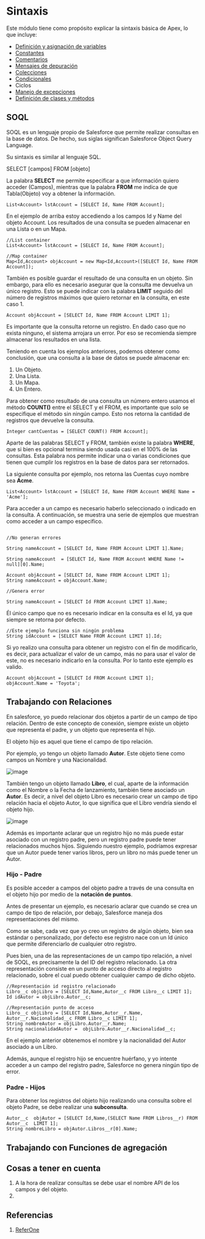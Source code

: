 # Sintaxis

Este módulo tiene como propósito explicar la sintaxis básica de Apex, lo que incluye:

- [Definición y asignación de variables](https://github.com/XSawdarkX/Curiosidades-Apex/edit/main/Sintaxis_Variables.md) 
- [Constantes](https://github.com/XSawdarkX/Curiosidades-Apex/blob/main/Sintaxis_Constantes.md)
- [Comentarios](https://github.com/XSawdarkX/Curiosidades-Apex/blob/main/Sintaxis_Constantes.md)
- [Mensajes de depuración](https://github.com/XSawdarkX/Curiosidades-Apex/blob/main/Sintaxis_Constantes.md)
- [Colecciones](https://github.com/XSawdarkX/Curiosidades-Apex/blob/main/Sintaxis_Colecciones.md)
- [Condicionales](https://github.com/XSawdarkX/Curiosidades-Apex/blob/main/Sintaxis_Condicionales.md)
- Ciclos
- [Manejo de excepciones](https://github.com/XSawdarkX/Curiosidades-Apex/blob/main/Sintaxis_Excepciones.md)
- [Definición de clases y métodos](https://github.com/XSawdarkX/Curiosidades-Apex/blob/main/Sintaxis_ClasesMetodos.md)

## SOQL

SOQL es un lenguaje propio de Salesforce que permite realizar consultas en la base de datos. De hecho, sus siglas significan Salesforce Object Query Language.

Su sintaxis es similar al lenguaje SQL.

SELECT [campos] FROM [objeto] 

La palabra **SELECT** me permite especificar a que información quiero acceder (Campos), mientras que la palabra **FROM** me indica de que Tabla(Objeto) voy a obtener la información. 

```Apex
List<Account> lstAccount = [SELECT Id, Name FROM Account];
``` 
En el ejemplo de arriba estoy accediendo a los campos Id y Name del objeto Account. Los resultados de una consulta se pueden almacenar en una Lista o en un Mapa. 

```Apex
//List container
List<Account> lstAccount = [SELECT Id, Name FROM Account];

//Map container
Map<Id,Account> objAccount = new Map<Id,Account>([SELECT Id, Name FROM Account]);
``` 
También es posible guardar el resultado de una consulta en un objeto. Sin embargo, para ello es necesario asegurar que la consulta me devuelva un único registro. 
Esto se puede indicar con la palabra **LIMIT** seguido del número de registros máximos que quiero retornar en la consulta, en este caso 1. 

```Apex
Account objAccount = [SELECT Id, Name FROM Account LIMIT 1];
``` 
Es importante que la consulta retorne un registro. En dado caso que no exista ninguno, el sistema arrojara un error. Por eso se recomienda siempre almacenar los resultados en una lista. 

Teniendo en cuenta los ejemplos anteriores, podemos obtener como conclusión, que una consulta a la base de datos se puede almacenar en:

1. Un Objeto.
2. Una Lista.
3. Un Mapa.
4. Un Entero.

Para obtener como resultado de una consulta un número entero usamos el método **COUNT()** entre el SELECT y el FROM, es importante que solo se especifique el método sin ningún campo. Esto nos retorna la cantidad de registros que devuelve la consulta. 

```Apex
Integer cantCuentas = [SELECT COUNT() FROM Account];
``` 

Aparte de las palabras SELECT y FROM, también existe la palabra **WHERE**, que si bien es opcional termina siendo usada casi en el 100% de las consultas. Esta palabra nos permite indicar una o varias condiciones que tienen que cumplir los registros en la base de datos para ser retornados. 

La siguiente consulta por ejemplo, nos retorna las Cuentas cuyo nombre sea **Acme**.

```Apex
List<Account> lstAccount = [SELECT Id, Name FROM Account WHERE Name = 'Acme'];
``` 
Para acceder a un campo es necesario haberlo seleccionado o indicado en la consulta. A continuación, se muestra una serie de ejemplos que muestran como acceder a un campo especifico. 

```Apex

//No generan errores

String nameAccount = [SELECT Id, Name FROM Account LIMIT 1].Name;

String nameAccount  = [SELECT Id, Name FROM Account WHERE Name != null][0].Name;

Account objAccount = [SELECT Id, Name FROM Account LIMIT 1];
String nameAccount = objAccount.Name;

//Genera error

String nameAccount = [SELECT Id FROM Account LIMIT 1].Name;
``` 
Él único campo que no es necesario indicar en la consulta es el Id, ya que siempre se retorna por defecto.

```Apex
//Este ejemplo funciona sin ningún problema
String idAccount = [SELECT Name FROM Account LIMIT 1].Id;
``` 
Si yo realizo una consulta para obtener un registro con el fin de modificarlo, es decir, para actualizar el valor de un campo, más no para usar el valor de este, no es necesario indicarlo en la consulta. Por lo tanto este ejemplo es valido.

```Apex
Account objAccount = [SELECT Id FROM Account LIMIT 1];
objAccount.Name = 'Toyota';
``` 

## Trabajando con Relaciones

En salesforce, yo puedo relacionar dos objetos a partir de un campo de tipo relación. Dentro de este concepto de conexión, siempre existe un objeto que representa el padre, y un objeto que representa el hijo. 

El objeto hijo es aquel que tiene el campo de tipo relación. 

Por ejemplo, yo tengo un objeto llamado **Autor**. Este objeto tiene como campos un Nombre y una Nacionalidad.

![image](https://user-images.githubusercontent.com/100179095/179629399-5c782ec8-7e6e-46b5-a155-8dabad9325b0.png)

También tengo un objeto llamado **Libro**, el cual, aparte de la información como el Nombre o la Fecha de lanzamiento, también tiene asociado un **Autor**. 
Es decir, a nivel del objeto Libro es necesario crear un campo de tipo relación hacia el objeto Autor, lo que significa que el Libro vendría siendo el objeto hijo. 

![image](https://user-images.githubusercontent.com/100179095/179630279-313f7bff-2973-4c00-91de-66e2189ac396.png)

Además es importante aclarar que un registro hijo no más puede estar asociado con un registro padre, pero un registro padre puede tener relacionados muchos hijos.
Siguiendo nuestro ejemplo, podríamos expresar que un Autor puede tener varios libros, pero un libro no más puede tener un Autor. 

### Hijo - Padre

Es posible acceder a campos del objeto padre a través de una consulta en el objeto hijo por medio de la **notación de puntos**.

Antes de presentar un ejemplo, es necesario aclarar que cuando se crea un campo de tipo de relación, por debajo, Salesforce maneja dos representaciones del mismo.

Como se sabe, cada vez que yo creo un registro de algún objeto, bien sea estándar o personalizado, por defecto ese registro nace con un Id único que permite diferenciarlo de cualquier otro registro. 

Pues bien, una de las representaciones de un campo tipo relación, a nivel de SOQL, es precisamente la del ID del registro relacionado. La otra representación consiste en un punto de acceso directo al registro relacionado, sobre el cual puedo obtener cualquier campo de dicho objeto. 

```Apex
//Representación id registro relacionado
Libro__c objLibro = [SELECT Id,Name,Autor__c FROM Libro__c LIMIT 1];
Id idAutor = objLibro.Autor__c;

//Representación punto de acceso
Libro__c objLibro = [SELECT Id,Name,Autor__r.Name, Autor__r.Nacionalidad__c FROM Libro__c LIMIT 1];
String nombreAutor = objLibro.Autor__r.Name;
String nacionalidadAutor =  objLibro.Autor__r.Nacionalidad__c;  
``` 

En el ejemplo anterior obtenemos el nombre y la nacionalidad del Autor asociado a un Libro. 

Además, aunque el registro hijo se encuentre huérfano, y yo intente acceder a un campo del registro padre, Salesforce no genera ningún tipo de error. 

### Padre - Hijos

Para obtener los registros del objeto hijo realizando una consulta sobre el objeto Padre, se debe realizar una **subconsulta**.

```Apex
Autor__c  objAutor = [SELECT Id,Name,(SELECT Name FROM Libros__r) FROM Autor__c  LIMIT 1];
String nombreLibro = objAutor.Libros__r[0].Name;
``` 

## Trabajando con Funciones de agregación



## Cosas a tener en cuenta

1. A la hora de realizar consultas se debe usar el nombre API de los campos y del objeto. 
2. 

## Referencias

1. [ReferOne]()
